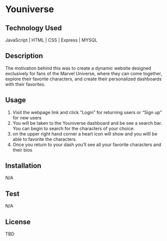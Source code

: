 # Youniverse

## Technology Used
JavaScript | HTML | CSS | Express | MYSQL


## Description
The motivation behind this was to create a dynamic website designed exclusively for fans of the Marvel Universe, where they can come together, explore their favorite characters, and create their personalized dashboards with their favorites.


## Usage
1. Visit the webpage link and click “Login” for returning users or “Sign up” for new users
2. You will be taken to the Youniverse dashboard and be see a search bar. You can begin to search for the characters of your choice.
3. on the upper right hand corner a heart icon will show and you willl be able to favorite the characters.
4. Once you return to your dash you’ll see all your favorite characters and their bios


## Installation
N/A

## Test
N/A

## License
TBD

